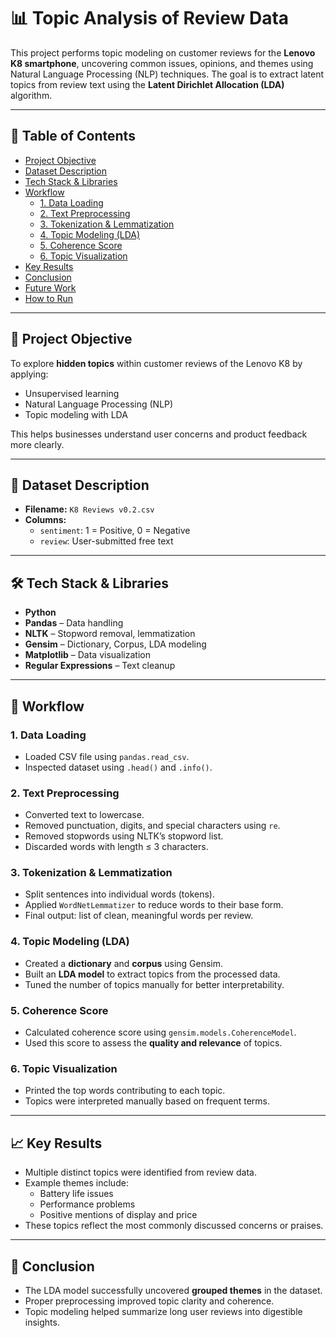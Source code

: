 # 📊 Topic Analysis of Review Data

This project performs topic modeling on customer reviews for the **Lenovo K8 smartphone**, uncovering common issues, opinions, and themes using Natural Language Processing (NLP) techniques. The goal is to extract latent topics from review text using the **Latent Dirichlet Allocation (LDA)** algorithm.

---

## 📑 Table of Contents
- [Project Objective](#project-objective)
- [Dataset Description](#dataset-description)
- [Tech Stack & Libraries](#tech-stack--libraries)
- [Workflow](#workflow)
  - [1. Data Loading](#1-data-loading)
  - [2. Text Preprocessing](#2-text-preprocessing)
  - [3. Tokenization & Lemmatization](#3-tokenization--lemmatization)
  - [4. Topic Modeling (LDA)](#4-topic-modeling-lda)
  - [5. Coherence Score](#5-coherence-score)
  - [6. Topic Visualization](#6-topic-visualization)
- [Key Results](#key-results)
- [Conclusion](#conclusion)
- [Future Work](#future-work)
- [How to Run](#how-to-run)

---

## 🎯 Project Objective

To explore **hidden topics** within customer reviews of the Lenovo K8 by applying:
- Unsupervised learning
- Natural Language Processing (NLP)
- Topic modeling with LDA

This helps businesses understand user concerns and product feedback more clearly.

---

## 📄 Dataset Description

- **Filename:** `K8 Reviews v0.2.csv`
- **Columns:**
  - `sentiment`: 1 = Positive, 0 = Negative
  - `review`: User-submitted free text

---

## 🛠️ Tech Stack & Libraries

- **Python**
- **Pandas** – Data handling
- **NLTK** – Stopword removal, lemmatization
- **Gensim** – Dictionary, Corpus, LDA modeling
- **Matplotlib** – Data visualization
- **Regular Expressions** – Text cleanup

---

## 🔁 Workflow

### 1. Data Loading
- Loaded CSV file using `pandas.read_csv`.
- Inspected dataset using `.head()` and `.info()`.

### 2. Text Preprocessing
- Converted text to lowercase.
- Removed punctuation, digits, and special characters using `re`.
- Removed stopwords using NLTK’s stopword list.
- Discarded words with length ≤ 3 characters.

### 3. Tokenization & Lemmatization
- Split sentences into individual words (tokens).
- Applied `WordNetLemmatizer` to reduce words to their base form.
- Final output: list of clean, meaningful words per review.

### 4. Topic Modeling (LDA)
- Created a **dictionary** and **corpus** using Gensim.
- Built an **LDA model** to extract topics from the processed data.
- Tuned the number of topics manually for better interpretability.

### 5. Coherence Score
- Calculated coherence score using `gensim.models.CoherenceModel`.
- Used this score to assess the **quality and relevance** of topics.

### 6. Topic Visualization
- Printed the top words contributing to each topic.
- Topics were interpreted manually based on frequent terms.

---

## 📈 Key Results

- Multiple distinct topics were identified from review data.
- Example themes include:
  - Battery life issues
  - Performance problems
  - Positive mentions of display and price
- These topics reflect the most commonly discussed concerns or praises.

---

## 📌 Conclusion

- The LDA model successfully uncovered **grouped themes** in the dataset.
- Proper preprocessing improved topic clarity and coherence.
- Topic modeling helped summarize long user reviews into digestible insights.
